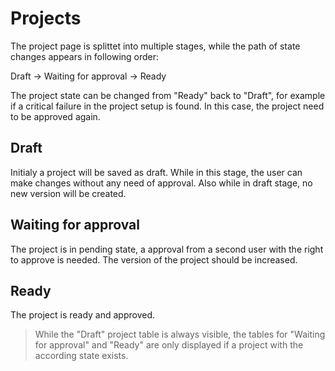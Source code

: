 # Projects

The project page is splittet into multiple stages, while the path of state changes appears in following order:

Draft -> Waiting for approval -> Ready

The project state can be changed from "Ready" back to "Draft", for example if a critical failure in the project setup is found. In this case, the project need to be approved again.

## Draft
Initialy a project will be saved as draft. While in this stage, the user can make changes without any need of approval. Also while in draft stage, no new version will be created.

## Waiting for approval
The project is in pending state, a approval from a second user with the right to approve is needed.
The version of the project should be increased.

## Ready
The project is ready and approved.

> While the "Draft" project table is always visible, the tables for "Waiting for approval" and "Ready" are only displayed if a project with the according state exists.

